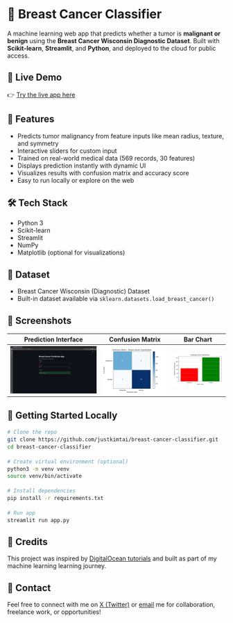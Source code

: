 # 🧬 Breast Cancer Classifier

A machine learning web app that predicts whether a tumor is **malignant or benign** using the **Breast Cancer Wisconsin Diagnostic Dataset**. Built with **Scikit-learn**, **Streamlit**, and **Python**, and deployed to the cloud for public access.

## 🚀 Live Demo

👉 [Try the live app here](https://breastcancerclassifierdemo.streamlit.app/)

## 🎯 Features

- Predicts tumor malignancy from feature inputs like mean radius, texture, and symmetry
- Interactive sliders for custom input
- Trained on real-world medical data (569 records, 30 features)
- Displays prediction instantly with dynamic UI
- Visualizes results with confusion matrix and accuracy score
- Easy to run locally or explore on the web

## 🛠 Tech Stack

- Python 3
- Scikit-learn
- Streamlit
- NumPy
- Matplotlib (optional for visualizations)

## 📂 Dataset

- Breast Cancer Wisconsin (Diagnostic) Dataset  
- Built-in dataset available via `sklearn.datasets.load_breast_cancer()`

## 📸 Screenshots

| Prediction Interface | Confusion Matrix                   | Bar Chart                                      |
|----------------------|------------------------------------|------------------------------------------------|
| ![UI](images/ui.png) | ![CM](images/confusion_matrix.png) | ![CM](images/predicted_class_distribution.png) |

## 🧪 Getting Started Locally

```bash
# Clone the repo
git clone https://github.com/justkimtai/breast-cancer-classifier.git
cd breast-cancer-classifier

# Create virtual environment (optional)
python3 -m venv venv
source venv/bin/activate

# Install dependencies
pip install -r requirements.txt

# Run app
streamlit run app.py
```

## 🤝 Credits

This project was inspired by [DigitalOcean tutorials](https://www.digitalocean.com/community/tutorials) and built as part of my machine learning learning journey.

## 📩 Contact

Feel free to connect with me on [X (Twitter)](https://x.com/justkimtai) or [email](mailto:justkimtai@gmail.com) me for collaboration, freelance work, or opportunities!
